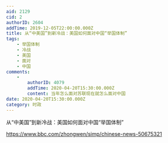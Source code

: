 ```yaml
---
aid: 2129
cid: 2
authorID: 2604
addTime: 2019-12-05T22:00:00.000Z
title: 从“中美国”到新冷战：美国如何面对中国“举国体制”
tags:
    - 举国体制
    - 冷战
    - 美国
    - 面对
    - 中国
comments:
    -
        authorID: 4079
        addTime: 2020-04-20T15:30:00.000Z
        content: 当年怎么面对苏联现在就怎么面对中国
date: 2020-04-20T15:30:00.000Z
category: 时政
---
```


从“中美国”到新冷战：美国如何面对中国“举国体制”

https://www.bbc.com/zhongwen/simp/chinese-news-50675321
